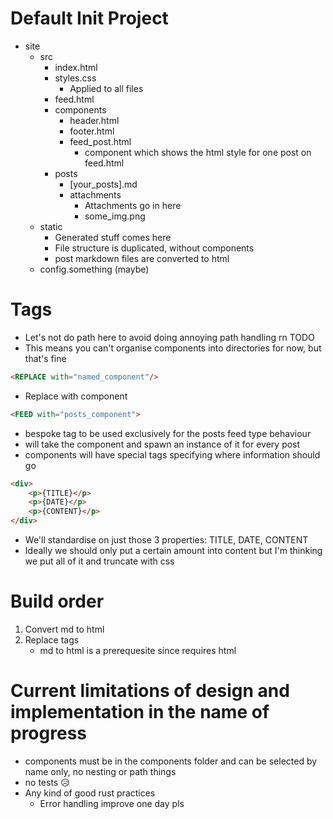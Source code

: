 # Default Init Project

- site
    - src
        - index.html
        - styles.css
            - Applied to all files
        - feed.html
        - components
            - header.html
            - footer.html
            - feed_post.html
                - component which shows the html style for one post on feed.html
        - posts
            - [your_posts].md
            - attachments
                - Attachments go in here
                - some_img.png
    - static
        - Generated stuff comes here
        - File structure is duplicated, without components
        - post markdown files are converted to html
    - config.something (maybe)

# Tags

- Let's not do path here to avoid doing annoying path handling rn TODO
- This means you can't organise components into directories for now, but that's fine
```html
<REPLACE with="named_component"/>
```
- Replace with component

```html
<FEED with="posts_component">
```
- bespoke tag to be used exclusively for the posts feed type behaviour
- will take the component and spawn an instance of it for every post
- components will have special tags specifying where information should go

```html
<div>
    <p>{TITLE}</p>
    <p>{DATE}</p>
    <p>{CONTENT}</p>
</div>
```

- We'll standardise on just those 3 properties: TITLE, DATE, CONTENT
- Ideally we should only put a certain amount into content but I'm thinking we put all of it and truncate with css

# Build order

1. Convert md to html
2. Replace tags
    - md to html is a prerequesite since <FEED> requires html

# Current limitations of design and implementation in the name of progress
- components must be in the components folder and can be selected by name only, no nesting or path things
- no tests 😥
- Any kind of good rust practices
    - Error handling improve one day pls
